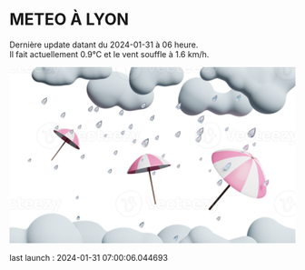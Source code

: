 # METEO À LYON

Dernière update datant du 2024-01-31 à 06 heure.  
Il fait actuellement 0.9°C et le vent souffle à 1.6 km/h.      

![](./.github/rain.png)

last launch : 2024-01-31 07:00:06.044693
